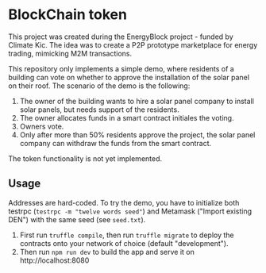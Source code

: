 # BlockChain token

This project was created during the EnergyBlock project - funded by Climate Kic. The idea was to create a P2P prototype marketplace for energy trading, mimicking M2M transactions.

This repository only implements a simple demo, where residents of a building can vote on whether to approve the installation of the solar panel on their roof. The scenario of the demo is the following:

1. The owner of the building wants to hire a solar panel company to install solar panels, but needs support of the residents.
2. The owner allocates funds in a smart contract initiales the voting.
3. Owners vote. 
4. Only after more than 50% residents approve the project, the solar panel company can withdraw the funds from the smart contract.

The token functionality is not yet implemented.

## Usage

Addresses are hard-coded. To try the demo, you have to initialize both testrpc (`testrpc -m "twelve words seed"`) and Metamask ("Import existing DEN") with the same seed (see `seed.txt`). 

1. First run `truffle compile`, then run `truffle migrate` to deploy the contracts onto your network of choice (default "development").
1. Then run `npm run dev` to build the app and serve it on http://localhost:8080

